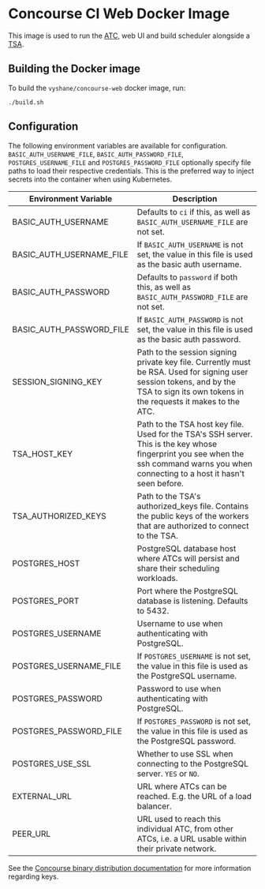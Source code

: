 # Concourse CI Web Docker Image

This image is used to run the [ATC](https://github.com/concourse/atc), web UI and build scheduler alongside a [TSA](https://github.com/concourse/tsa).

## Building the Docker image

To build the `vyshane/concourse-web` docker image, run:

```
./build.sh
```

## Configuration

The following environment variables are available for configuration. `BASIC_AUTH_USERNAME_FILE`, `BASIC_AUTH_PASSWORD_FILE`, `POSTGRES_USERNAME_FILE` and `POSTGRES_PASSWORD_FILE` optionally specify file paths to load their respective credentials. This is the preferred way to inject secrets into the container when using Kubernetes.

Environment Variable | Description
--- | ---
BASIC_AUTH_USERNAME | Defaults to `ci` if this, as well as `BASIC_AUTH_USERNAME_FILE` are not set.
BASIC_AUTH_USERNAME_FILE | If `BASIC_AUTH_USERNAME` is not set, the value in this file is used as the basic auth username.
BASIC_AUTH_PASSWORD | Defaults to `password` if both this, as well as `BASIC_AUTH_PASSWORD_FILE` are not set.
BASIC_AUTH_PASSWORD_FILE | If `BASIC_AUTH_PASSWORD` is not set, the value in this file is used as the basic auth password.
SESSION_SIGNING_KEY | Path to the session signing private key file. Currently must be RSA. Used for signing user session tokens, and by the TSA to sign its own tokens in the requests it makes to the ATC.
TSA_HOST_KEY | Path to the TSA host key file. Used for the TSA's SSH server. This is the key whose fingerprint you see when the ssh command warns you when connecting to a host it hasn't seen before.
TSA_AUTHORIZED_KEYS | Path to the TSA's authorized_keys file. Contains the public keys of the workers that are authorized to connect to the TSA.
POSTGRES_HOST | PostgreSQL database host where ATCs will persist and share their scheduling workloads.
POSTGRES_PORT | Port where the PostgreSQL database is listening. Defaults to 5432.
POSTGRES_USERNAME | Username to use when authenticating with PostgreSQL.
POSTGRES_USERNAME_FILE | If `POSTGRES_USERNAME` is not set, the value in this file is used as the PostgreSQL username.
POSTGRES_PASSWORD | Password to use when authenticating with PostgreSQL.
POSTGRES_PASSWORD_FILE | If `POSTGRES_PASSWORD` is not set, the value in this file is used as the PostgreSQL password.
POSTGRES_USE_SSL | Whether to use SSL when connecting to the PostgreSQL server. `YES` or `NO`.
EXTERNAL_URL | URL where ATCs can be reached. E.g. the URL of a load balancer.
PEER_URL | URL used to reach this individual ATC, from other ATCs, i.e. a URL usable within their private network.

See the [Concourse binary distribution documentation](https://github.com/concourse/bin#prerequisites) for more information regarding keys.